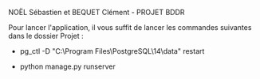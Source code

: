 NOËL Sébastien et BEQUET Clément - PROJET BDDR

Pour lancer l'application, il vous suffit de lancer les commandes suivantes dans le dossier Projet : 

  - pg_ctl -D "C:\Program Files\PostgreSQL\14\data" restart

  - python manage.py runserver
